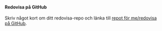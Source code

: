 #### Redovisa på GitHub

Skriv något kort om ditt redovisa-repo och länka till [repot för me/redovisa på GitHub](XXX).
